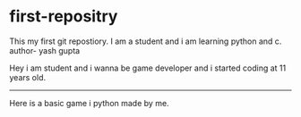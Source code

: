 # first-repositry
This my first git repostiory. I am a student and i am learning python and c.
author- yash gupta

Hey i am student and i wanna be game developer and i started coding at 11 years old.
<hr>
Here is a basic game i python made by me.
